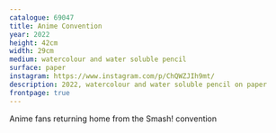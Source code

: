 ```yaml
---
catalogue: 69047
title: Anime Convention
year: 2022
height: 42cm
width: 29cm
medium: watercolour and water soluble pencil
surface: paper
instagram: https://www.instagram.com/p/ChQWZJIh9mt/
description: 2022, watercolour and water soluble pencil on paper
frontpage: true
---
```

Anime fans returning home from the Smash! convention
